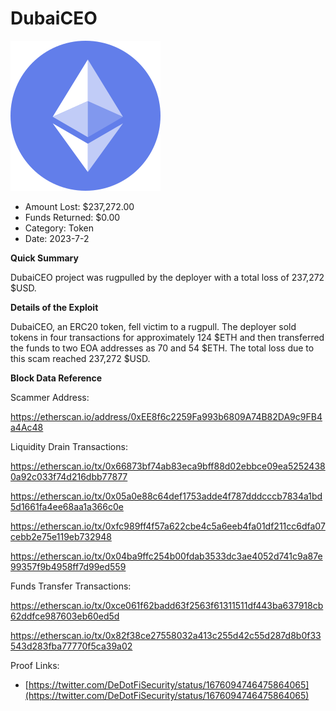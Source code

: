 # DubaiCEO
![DubaiCEO](/rektimages/DubaiCEO.png)
- Amount Lost: $237,272.00
- Funds Returned: $0.00
- Category: Token
- Date: 2023-7-2

**Quick Summary**

DubaiCEO project was rugpulled by the deployer with a total loss of 237,272 $USD.

  


 **Details of the Exploit**

DubaiCEO, an ERC20 token, fell victim to a rugpull. The deployer sold tokens in four transactions for approximately 124 $ETH and then transferred the funds to two EOA addresses as 70 and 54 $ETH. The total loss due to this scam reached 237,272 $USD.

  


 **Block Data Reference**

Scammer Address:

https://etherscan.io/address/0xEE8f6c2259Fa993b6809A74B82DA9c9FB4a4Ac48

  


Liquidity Drain Transactions:

https://etherscan.io/tx/0x66873bf74ab83eca9bff88d02ebbce09ea52524380a92c033f74d216dbb77877

https://etherscan.io/tx/0x05a0e88c64def1753adde4f787dddcccb7834a1bd5d1661fa4ee68aa1a366c0e

https://etherscan.io/tx/0xfc989ff4f57a622cbe4c5a6eeb4fa01df211cc6dfa07cebb2e75e119eb732948

https://etherscan.io/tx/0x04ba9ffc254b00fdab3533dc3ae4052d741c9a87e99357f9b4958ff7d99ed559

  


Funds Transfer Transactions:

https://etherscan.io/tx/0xce061f62badd63f2563f61311511df443ba637918cb62ddfce987603eb60ed5d

https://etherscan.io/tx/0x82f38ce27558032a413c255d42c55d287d8b0f33543d283fba77770f5ca39a02


Proof Links:
- [https://twitter.com/DeDotFiSecurity/status/1676094746475864065](https://twitter.com/DeDotFiSecurity/status/1676094746475864065)


